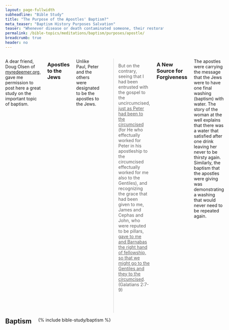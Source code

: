 ```yaml
---
layout: page-fullwidth
subheadline: "Bible Study"
title: "The Purpose of the Apostles' Baptism?"
meta_teaser: "Baptism History Purposes Salvation"
teaser: "Whenever disease or death contaminated someone, their restoration required a ceremonial washing –purification –baptism. These washings were a major part of Jewish life. The message that Peter and the other apostles conveyed to the Jews was to have them wash one last time with water to mark the end of their life under the Law. It was a way of providing closure to the former way of life."
permalink: /bible-topics/meditations/baptism/purposes/apostle/
breadcrumb: true
header: no
---
```

<!--more-->
<div class="row">
<div class="medium-8 columns" markdown="1">

<p class="blockquote">A dear friend, Doug Olsen of <a href="http://myredeemer.org">myredeemer.org</a>, gave me permission to post here a great study on the important topic of baptism.</p>

### Apostles to the Jews

Unlike Paul, Peter and the others were designated to be the apostles to the Jews.

> But on the contrary, seeing that I had been entrusted with the gospel to the uncircumcised, <u>just as Peter had been to the circumcised</u> (for He who effectually worked for Peter in his apostleship to the circumcised effectually worked for me also to the Gentiles), and recognizing the grace that had been given to me, James and Cephas and John, who were reputed to be pillars, <u>gave to me and Barnabas the right hand of fellowship, so that we might go to the Gentiles and they to the circumcised</u>. (Galatians 2:7-9)

### A New Source for Forgiveness

The apostles were carrying the message that the Jews were to have one final washing (baptism) with water. The story of the woman at the well explains that there was a water that satisfied after one drink leaving her never to be thirsty again. Similarly, the baptism that the apostles were giving was demonstrating a washing that would never need to be repeated again.

> Therefore let all the house of Israel know for certain that God has made Him both Lord and Christ—this Jesus whom you crucified." Now when they heard this, they were pierced to the heart, and said to Peter and the rest of the apostles, "Brethren, what shall we do?" Peter said to them, <u>"Repent, and each of you be baptized in the name of Jesus Christ for the forgiveness of your sins; and you will receive the gift of the Holy Spirit.</u> (Acts 2:36-38)

They heard was about a new way of salvation which was and continues to be Jesus Christ and Him alone!

> For the promise is for you and your children and for all who are far off, as many as the Lord our God will call to Himself." And with many other words he solemnly testified and kept on exhorting them, saying, <u>"Be saved from this perverse generation!" So then, those who had received his word were baptized; and that day there were added about three thousand souls</u>. (Acts 2:38-41)

Sacrifices and offerings used to be the normal way to achieve forgiveness. It was called atonement and it only covered over sins until the following year. Jesus was to be their new source of forgiveness. His way is called propitiation which means to completely satisfy the payment for sin. It doesn't just temporarily cover it over anymore!

<a href="{{ site.projectname }}/bible-topics/meditations/baptism/purposes/paul/">Next: Paul's Baptism</a>

{% include bible-study/bible-study-footer %}
</div><!-- /.medium-8.columns -->
<div class="bible-index medium-4 columns">
<h2 style="margin: 0px">Baptism</h2>
        {% include bible-study/baptism %}
</div><!-- /.medium-4.columns -->
</div><!-- /.row -->
